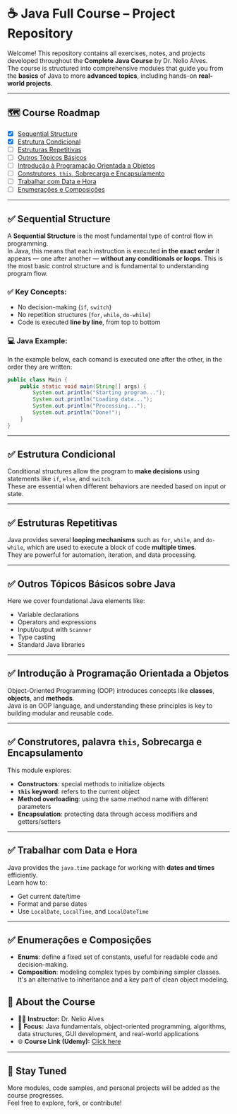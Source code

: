 # ☕ Java Full Course – Project Repository

Welcome! This repository contains all exercises, notes, and projects developed throughout the **Complete Java Course** by Dr. Nelio Alves.  
The course is structured into comprehensive modules that guide you from the **basics** of Java to more **advanced topics**, including hands-on **real-world projects**.

---

## 🗺️ Course Roadmap

- [x] [Sequential Structure](#-sequential-structure)
- [x] [Estrutura Condicional](#-estrutura-condicional)
- [ ] [Estruturas Repetitivas](#-estruturas-repetitivas)
- [ ] [Outros Tópicos Básicos](#-outros-tópicos-básicos-sobre-java)
- [ ] [Introdução à Programação Orientada a Objetos](#-introdução-à-programação-orientada-a-objetos)
- [ ] [Construtores, `this`, Sobrecarga e Encapsulamento](#-construtores-palavra-this-sobrecarga-e-encapsulamento)
- [ ] [Trabalhar com Data e Hora](#-trabalhar-com-data-e-hora)
- [ ] [Enumerações e Composições](#-enumerações-e-composições)
---

## ✅ Sequential Structure

A **Sequential Structure** is the most fundamental type of control flow in programming.  
In Java, this means that each instruction is executed **in the exact order** it appears — one after another — **without any conditionals or loops**.
This is the most basic control structure and is fundamental to understanding program flow.

### ✅ Key Concepts:
- No decision-making (`if`, `switch`)
- No repetition structures (`for`, `while`, `do-while`)
- Code is executed **line by line**, from top to bottom

### 💻 Java Example:
In the example below, each comand is executed one after the other, in the order they are written:
```java
public class Main {
    public static void main(String[] args) {
        System.out.println("Starting program...");
        System.out.println("Loading data...");
        System.out.println("Processing...");
        System.out.println("Done!");
    }
}

```
---

## ✅ Estrutura Condicional

Conditional structures allow the program to **make decisions** using statements like `if`, `else`, and `switch`.  
These are essential when different behaviors are needed based on input or state.

---

## ✅ Estruturas Repetitivas

Java provides several **looping mechanisms** such as `for`, `while`, and `do-while`, which are used to execute a block of code **multiple times**.  
They are powerful for automation, iteration, and data processing.

---

## ✅ Outros Tópicos Básicos sobre Java

Here we cover foundational Java elements like:
- Variable declarations
- Operators and expressions
- Input/output with `Scanner`
- Type casting
- Standard Java libraries

---

## ✅ Introdução à Programação Orientada a Objetos

Object-Oriented Programming (OOP) introduces concepts like **classes**, **objects**, and **methods**.  
Java is an OOP language, and understanding these principles is key to building modular and reusable code.

---

## ✅ Construtores, palavra `this`, Sobrecarga e Encapsulamento

This module explores:
- **Constructors**: special methods to initialize objects
- **`this` keyword**: refers to the current object
- **Method overloading**: using the same method name with different parameters
- **Encapsulation**: protecting data through access modifiers and getters/setters

---

## ✅ Trabalhar com Data e Hora

Java provides the `java.time` package for working with **dates and times** efficiently.  
Learn how to:
- Get current date/time
- Format and parse dates
- Use `LocalDate`, `LocalTime`, and `LocalDateTime`

---

## ✅ Enumerações e Composições

- **Enums**: define a fixed set of constants, useful for readable code and decision-making.
- **Composition**: modeling complex types by combining simpler classes.  
It's an alternative to inheritance and a key part of clean object modeling.





## 📌 About the Course

- 👨‍🏫 **Instructor:** Dr. Nelio Alves  
- 🎯 **Focus:** Java fundamentals, object-oriented programming, algorithms, data structures, GUI development, and real-world applications  
- 🌐 **Course Link (Udemy):** [Click here](https://www.udemy.com/course/java-curso-completo/)

---

## 🚀 Stay Tuned

More modules, code samples, and personal projects will be added as the course progresses.  
Feel free to explore, fork, or contribute!

